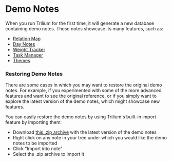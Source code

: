 # Demo Notes
When you run Trilium for the first time, it will generate a new database containing demo notes. These notes showcase its many features, such as:

*   <a class="reference-link" href="../../Note%20Types/Relation%20Map.md">Relation Map</a>
*   <a class="reference-link" href="../Advanced%20Showcases/Day%20Notes.md">Day Notes</a>
*   <a class="reference-link" href="../Advanced%20Showcases/Weight%20Tracker.md">Weight Tracker</a>
*   <a class="reference-link" href="../Advanced%20Showcases/Task%20Manager.md">Task Manager</a>
*   <a class="reference-link" href="../../Basic%20Concepts%20and%20Features/Themes.md">Themes</a>

### Restoring Demo Notes

There are some cases in which you may want to restore the original demo notes. For example, if you experimented with some of the more advanced features and want to see the original reference, or if you simply want to explore the latest version of the demo notes, which might showcase new features.

You can easily restore the demo notes by using Trilium's built-in import feature by importing them:

*   Download [this .zip archive](https://github.com/TriliumNext/Trilium/raw/develop/db/demo.zip) with the latest version of the demo notes
*   Right click on any note in your tree under which you would like the demo notes to be imported
*   Click "Import into note"
*   Select the .zip archive to import it